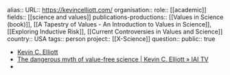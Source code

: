 alias::
URL:: https://kevincelliott.com/
organisation::
role:: [[academic]] 
fields:: [[science and values]] 
publications-productions:: [[Values in Science (book)]], [[A Tapestry of Values - An Introduction to Values in Science]], [[Exploring Inductive Risk]], [[Current Controversies in Values and Science]] 
country:: USA
tags:: person
project:: [[X-Science]] 
question::
public:: true

- [Kevin C. Elliott](https://kevincelliott.com/)
- [The dangerous myth of value-free science | Kevin C. Elliott » IAI TV](https://iai.tv/articles/the-dangerous-myth-of-value-free-science-auid-3011)
-